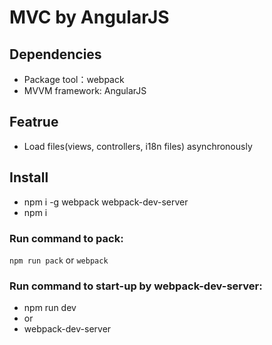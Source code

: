 
# MVC by AngularJS
## Dependencies
- Package tool：webpack
- MVVM framework: AngularJS

## Featrue
- Load files(views, controllers, i18n files) asynchronously

## Install
- npm i -g webpack webpack-dev-server
- npm i

### Run command to pack:
`npm run pack`
or
`webpack`

### Run command to start-up by webpack-dev-server:
- npm run dev
- or
- webpack-dev-server



    